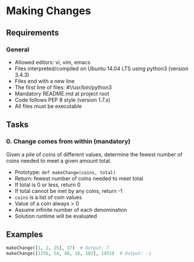 # Making Changes

## Requirements

### General

- Allowed editors: vi, vim, emacs
- Files interpreted/compiled on Ubuntu 14.04 LTS using python3 (version 3.4.3)
- Files end with a new line
- The first line of files: #!/usr/bin/python3
- Mandatory README.md at project root
- Code follows PEP 8 style (version 1.7.x)
- All files must be executable

## Tasks

### 0. Change comes from within (mandatory)

Given a pile of coins of different values, determine the fewest number of coins needed to meet a given amount total.

- Prototype: `def makeChange(coins, total)`
- Return: fewest number of coins needed to meet total
- If total is 0 or less, return 0
- If total cannot be met by any coins, return -1
- `coins` is a list of coin values
- Value of a coin always > 0
- Assume infinite number of each denomination
- Solution runtime will be evaluated

## Examples

```python
makeChange([1, 2, 25], 37)  # Output: 7
makeChange([1256, 54, 48, 16, 102], 1453)  # Output: -1
```
